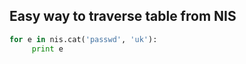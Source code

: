 ## Easy way to traverse table from NIS
```python
for e in nis.cat('passwd', 'uk'):
     print e
```


